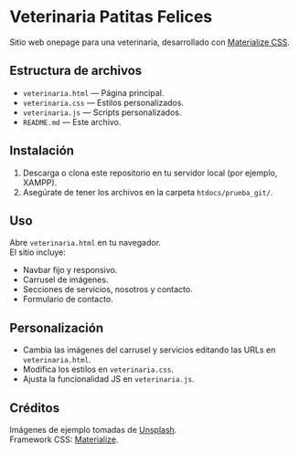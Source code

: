 # Veterinaria Patitas Felices

Sitio web onepage para una veterinaria, desarrollado con [Materialize CSS](https://materializecss.com/).

## Estructura de archivos

- `veterinaria.html` — Página principal.
- `veterinaria.css` — Estilos personalizados.
- `veterinaria.js` — Scripts personalizados.
- `README.md` — Este archivo.

## Instalación

1. Descarga o clona este repositorio en tu servidor local (por ejemplo, XAMPP).
2. Asegúrate de tener los archivos en la carpeta `htdocs/prueba_git/`.

## Uso

Abre `veterinaria.html` en tu navegador.  
El sitio incluye:
- Navbar fijo y responsivo.
- Carrusel de imágenes.
- Secciones de servicios, nosotros y contacto.
- Formulario de contacto.

## Personalización

- Cambia las imágenes del carrusel y servicios editando las URLs en `veterinaria.html`.
- Modifica los estilos en `veterinaria.css`.
- Ajusta la funcionalidad JS en `veterinaria.js`.

## Créditos

Imágenes de ejemplo tomadas de [Unsplash](https://unsplash.com/).  
Framework CSS: [Materialize](https://materializecss.com/).
